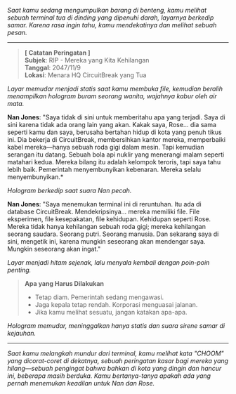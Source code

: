 _Saat kamu sedang mengumpulkan barang di benteng, kamu melihat sebuah terminal tua di dinding yang dipenuhi darah, layarnya berkedip samar. Karena rasa ingin tahu, kamu mendekatinya dan melihat sebuah pesan._

---

> **[ Catatan Peringatan ]**  
> **Subjek**: RIP - Mereka yang Kita Kehilangan  
> **Tanggal**: 2047/11/9  
> **Lokasi**: Menara HQ CircuitBreak yang Tua

_Layar memudar menjadi statis saat kamu membuka file, kemudian beralih menampilkan hologram buram seorang wanita, wajahnya kabur oleh air mata._

**Nan Jones**: "Saya tidak di sini untuk memberitahu apa yang terjadi. Saya di sini karena tidak ada orang lain yang akan. Kakak saya, Rose... dia sama seperti kamu dan saya, berusaha bertahan hidup di kota yang penuh tikus ini. Dia bekerja di CircuitBreak, membersihkan kantor mereka, memperbaiki kabel mereka—hanya sebuah roda gigi dalam mesin. Tapi kemudian serangan itu datang. Sebuah bola api nuklir yang menerangi malam seperti matahari kedua. Mereka bilang itu adalah kelompok teroris, tapi saya tahu lebih baik. Pemerintah menyembunyikan kebenaran. Mereka selalu menyembunyikan.\*

_Hologram berkedip saat suara Nan pecah._

**Nan Jones**: "Saya menemukan terminal ini di reruntuhan. Itu ada di database CircuitBreak. Mendekripsinya... mereka memiliki file. File eksperimen, file kesepakatan, file kehidupan. Kehidupan seperti Rose. Mereka tidak hanya kehilangan sebuah roda gigi; mereka kehilangan seorang saudara. Seorang putri. Seorang manusia. Dan sekarang saya di sini, mengetik ini, karena mungkin seseorang akan mendengar saya. Mungkin seseorang akan ingat."

_Layar menjadi hitam sejenak, lalu menyala kembali dengan poin-poin penting._

> **Apa yang Harus Dilakukan**
>
> - Tetap diam. Pemerintah sedang mengawasi.
> - Jaga kepala tetap rendah. Korporasi menguasai jalanan.
> - Jika kamu melihat sesuatu, jangan katakan apa-apa.

_Hologram memudar, meninggalkan hanya statis dan suara sirene samar di kejauhan._

---

_Saat kamu melangkah mundur dari terminal, kamu melihat kata "CHOOM" yang dicorat-coret di dekatnya, sebuah peringatan kasar bagi mereka yang hilang—sebuah pengingat bahwa bahkan di kota yang dingin dan hancur ini, beberapa masih berduka. Kamu bertanya-tanya apakah ada yang pernah menemukan keadilan untuk Nan dan Rose._
